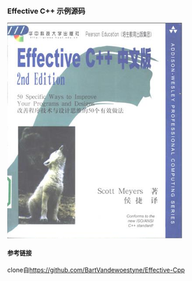 ### Effective C++ 示例源码

![封面](cover.jpg)

#### 参考链接
clone自<https://github.com/BartVandewoestyne/Effective-Cpp>
